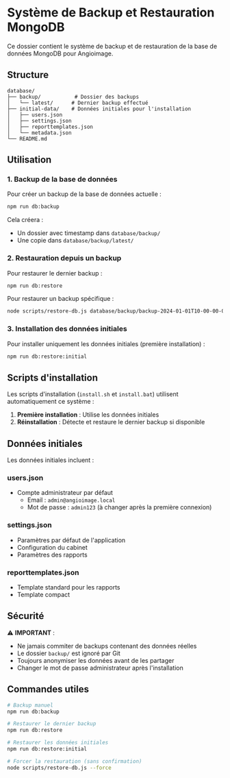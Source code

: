# Système de Backup et Restauration MongoDB

Ce dossier contient le système de backup et de restauration de la base de données MongoDB pour Angioimage.

## Structure

```
database/
├── backup/           # Dossier des backups
│   └── latest/      # Dernier backup effectué
├── initial-data/    # Données initiales pour l'installation
│   ├── users.json
│   ├── settings.json
│   ├── reporttemplates.json
│   └── metadata.json
└── README.md
```

## Utilisation

### 1. Backup de la base de données

Pour créer un backup de la base de données actuelle :

```bash
npm run db:backup
```

Cela créera :
- Un dossier avec timestamp dans `database/backup/`
- Une copie dans `database/backup/latest/`

### 2. Restauration depuis un backup

Pour restaurer le dernier backup :

```bash
npm run db:restore
```

Pour restaurer un backup spécifique :

```bash
node scripts/restore-db.js database/backup/backup-2024-01-01T10-00-00-000Z
```

### 3. Installation des données initiales

Pour installer uniquement les données initiales (première installation) :

```bash
npm run db:restore:initial
```

## Scripts d'installation

Les scripts d'installation (`install.sh` et `install.bat`) utilisent automatiquement ce système :

1. **Première installation** : Utilise les données initiales
2. **Réinstallation** : Détecte et restaure le dernier backup si disponible

## Données initiales

Les données initiales incluent :

### users.json
- Compte administrateur par défaut
  - Email : `admin@angioimage.local`
  - Mot de passe : `admin123` (à changer après la première connexion)

### settings.json
- Paramètres par défaut de l'application
- Configuration du cabinet
- Paramètres des rapports

### reporttemplates.json
- Template standard pour les rapports
- Template compact

## Sécurité

⚠️ **IMPORTANT** : 
- Ne jamais commiter de backups contenant des données réelles
- Le dossier `backup/` est ignoré par Git
- Toujours anonymiser les données avant de les partager
- Changer le mot de passe administrateur après l'installation

## Commandes utiles

```bash
# Backup manuel
npm run db:backup

# Restaurer le dernier backup
npm run db:restore

# Restaurer les données initiales
npm run db:restore:initial

# Forcer la restauration (sans confirmation)
node scripts/restore-db.js --force
```
